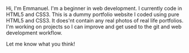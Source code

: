 Hi, I'm Emmanuel. I'm a beginner in web development. I currently code in HTML5 and CSS3.
This is a dummy portfolio website I coded using pure HTML5 and CSS3.
It does'nt contain any real photos of real life portfolios.
I'm working on projects so I can improve and get used to the git and web development workflow.

Let me know what you think!
